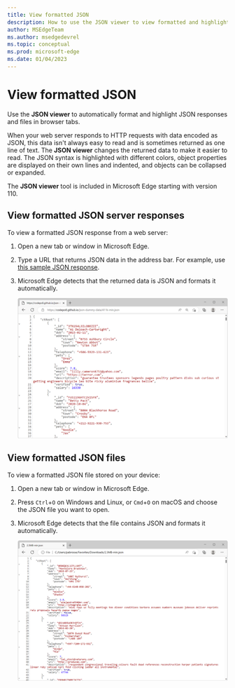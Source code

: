 ```yaml
---
title: View formatted JSON
description: How to use the JSON viewer to view formatted and highlighted JSON responses in a browser tab.
author: MSEdgeTeam
ms.author: msedgedevrel
ms.topic: conceptual
ms.prod: microsoft-edge
ms.date: 01/04/2023
---
```

# View formatted JSON

Use the **JSON viewer** to automatically format and highlight JSON responses and files in browser tabs.

When your web server responds to HTTP requests with data encoded as JSON, this data isn't always easy to read and is sometimes returned as one line of text. The **JSON viewer** changes the returned data to make it easier to read. The JSON syntax is highlighted with different colors, object properties are displayed on their own lines and indented, and objects can be collapsed or expanded.

The **JSON viewer** tool is included in Microsoft Edge starting with version 110.


<!-- ====================================================================== -->
## View formatted JSON server responses

To view a formatted JSON response from a web server:

1. Open a new tab or window in Microsoft Edge.

1. Type a URL that returns JSON data in the address bar. For example, use [this sample JSON response](https://codepo8.github.io/json-dummy-data/411k-min.json).

1. Microsoft Edge detects that the returned data is JSON and formats it automatically.

   ![JSON data returned by a web server, formatted and syntax-highlighted by the JSON viewer](./images/json-response.png)


<!-- ====================================================================== -->
## View formatted JSON files

To view a formatted JSON file stored on your device:

1. Open a new tab or window in Microsoft Edge.

1. Press `Ctrl`+`O` on Windows and Linux, or `Cmd`+`O` on macOS and choose the JSON file you want to open.

1. Microsoft Edge detects that the file contains JSON and formats it automatically.

   ![JSON data stored in a local file, formatted and syntax-highlighted by the JSON viewer](./images/json-file.png)
